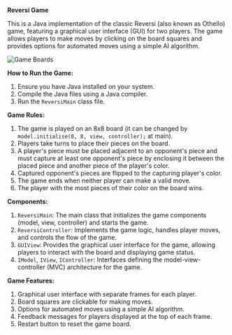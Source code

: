 **Reversi Game**

This is a Java implementation of the classic Reversi (also known as Othello) game, featuring a graphical user interface (GUI) for two players. The game allows players to make moves by clicking on the board squares and provides options for automated moves using a simple AI algorithm.

![Game Boards](Reversi_Game/image/game.png)

**How to Run the Game:**

1. Ensure you have Java installed on your system.
2. Compile the Java files using a Java compiler.
3. Run the `ReversiMain` class file.

**Game Rules:**

1. The game is played on an 8x8 board (it can be changed by `model.initialise(8, 8, view, controller);` at main).
2. Players take turns to place their pieces on the board.
3. A player's piece must be placed adjacent to an opponent's piece and must capture at least one opponent's piece by enclosing it between the placed piece and another piece of the player's color.
4. Captured opponent's pieces are flipped to the capturing player's color.
5. The game ends when neither player can make a valid move.
6. The player with the most pieces of their color on the board wins.

**Components:**

1. `ReversiMain`: The main class that initializes the game components (model, view, controller) and starts the game.
2. `ReversiController`: Implements the game logic, handles player moves, and controls the flow of the game.
3. `GUIView`: Provides the graphical user interface for the game, allowing players to interact with the board and displaying game status.
4. `IModel`, `IView`, `IController`: Interfaces defining the model-view-controller (MVC) architecture for the game.

**Game Features:**

1. Graphical user interface with separate frames for each player.
2. Board squares are clickable for making moves.
3. Options for automated moves using a simple AI algorithm.
4. Feedback messages for players displayed at the top of each frame.
5. Restart button to reset the game board.
